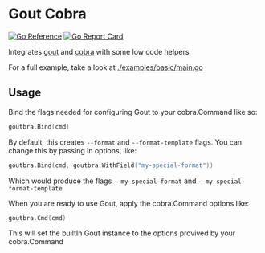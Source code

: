 # Gout Cobra

[![Go Reference](https://pkg.go.dev/badge/github.com/drewstinnett/gout-cobra.svg)](https://pkg.go.dev/github.com/drewstinnett/gout-cobra)
[![Go Report Card](https://goreportcard.com/badge/github.com/drewstinnett/gout-cobra)](https://goreportcard.com/report/github.com/drewstinnett/gout-cobra)

Integrates [gout](https://github.com/drewstinnett/gout) and [cobra](https://github.com/spf13/cobra) with some low code helpers.

For a full example, take a look at [./examples/basic/main.go](./eamples/basic/main.go)

## Usage

Bind the flags needed for configuring Gout to your cobra.Command like so:

```go
goutbra.Bind(cmd)
```

By default, this creates `--format` and `--format-template` flags. You can change this by passing in options, like:

```go
goutbra.Bind(cmd, goutbra.WithField("my-special-format"))
```

Which would produce the flags `--my-special-format` and `--my-special-format-template`

When you are ready to use Gout, apply the cobra.Command options like:

```go
goutbra.Cmd(cmd)
```

This will set the builtIn Gout instance to the options provived by your cobra.Command

